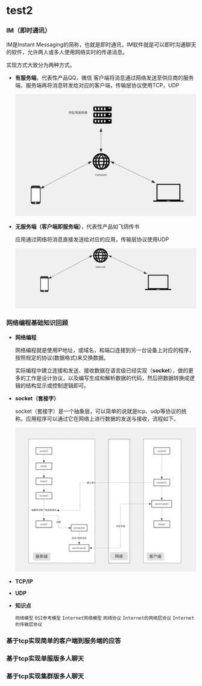 # test2

### IM（即时通讯）

IM是Instant Messaging的简称，也就是即时通讯，IM软件就是可以即时沟通聊天的软件，允许两人或多人使用网络实时的传递消息。

实现方式大致分为两种方式。

* **有服务端**，代表性产品QQ，微信 客户端将消息通过网络发送至供应商的服务端，服务端再将消息转发给对应的客户端，传输层协议使用TCP，UDP

  ![image-20191108065956039](.gitbook/assets/image-20191108065956039.png)

* **无服务端（客户端即服务端）**，代表性产品如飞鸽传书

  应用通过网络将消息直接发送给对应的应用，传输层协议使用UDP

  ![image-20191108065932350](.gitbook/assets/image-20191108065932350.png)

### 网络编程基础知识回顾

* **网络编程**

  网络编程就是使用IP地址，或域名，和端口连接到另一台设备上对应的程序，按照规定的协议\(数据格式\)来交换数据。

  实际编程中建立连接和发送、接收数据在语言级已经实现（**socket**），做的更多的工作是设计协议，以及编写生成和解析数据的代码，然后把数据转换成逻辑的结构显示或控制逻辑即可。

* **socket（套接字）**

  socket（套接字）是一个抽象层，可以简单的说就是tcp、udp等协议的统称。应用程序可以通过它在网络上进行数据的发送与接收，流程如下。

  ![image-20191108083937339](.gitbook/assets/image-20191108083937339.png)

* **TCP/IP**
* **UDP**
* **知识点**

  `网络模型` `OSI参考模型` `Internet网络模型` `网络协议` `Internet的网络层协议` `Internet的传输层协议`

### 基于tcp实现简单的客户端到服务端的应答

### 基于tcp实现单服版多人聊天

### 基于tcp实现集群版多人聊天


